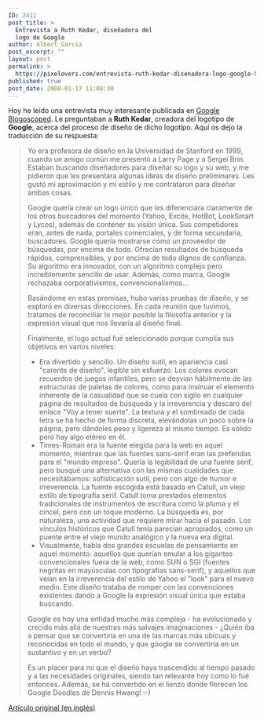 ```yaml
---
ID: 2411
post_title: >
  Entrevista a Ruth Kedar, diseñadora del
  logo de Google
author: Albert Garcia
post_excerpt: ""
layout: post
permalink: >
  https://pixelovers.com/entrevista-ruth-kedar-disenadora-logo-google-54331/
published: true
post_date: 2008-01-17 11:08:30
---
```

Hoy he leído una entrevista muy interesante publicada en <a href="http://blogoscoped.com/archive/2008-01-14-n16.html">Google Blogoscoped</a>. Le preguntaban a <strong>Ruth Kedar</strong>, creadora del logotipo de <strong>Google</strong>, acerca del proceso de diseño de dicho logotipo. Aquí os dejo la traducción de su respuesta:

<!--more-->
<blockquote>Yo era profesora de diseño en la Universidad de Stanford en 1999, cuando un amigo común me presentó a Larry Page y a Sergei Brin. Estaban buscando diseñadores para diseñar su logo y su web, y me pidieron que les presentara algunas ideas de diseño preliminares. Les gustó mi aproximación y mi estilo y me contrataron para diseñar ambas cosas.

Google quería crear un logo único que les diferenciara claramente de los otros buscadores del momento (Yahoo, Excite, HotBot, LookSmart y Lycos), además de contener su visión única. Sus competidores eran, antes de nada, portales comerciales, y de forma secundaria, buscadores. Google quería mostrarse como un proveedor de búsquedas, por encima de todo. Ofrecían resultados de búsqueda rápidos, comprensibles, y por encima de todo dignos de confianza. Su algoritmo era innovador, con un algoritmo complejo pero increíblemente sencillo de usar. Además, como marca, Google rechazaba corporativismos, convencionalismos...

Basándome en estas premisas, hubo varias pruebas de diseño, y se exploró en diversas direcciones. En cada reunión que tuvimos, tratamos de reconciliar lo mejor posible la filosofía anterior y la expresión visual que nos llevaría al diseño final.

Finalmente, el logo actual fué seleccionado porque cumplía sus objetivos en varios niveles:
<ul>
	<li>Era divertido y sencillo. Un diseño sutil, en apariencia casi "carente de diseño", legible sin esfuerzo. Los colores evocan recuerdos de juegos infantiles, pero se desvían hábilmente de las estructuras de paletas de colores, como para insinuar el elemento inherente de la casualidad que se cuela con sigilo en cualquier página de resultados de búsqueda y la irreverencia y descaro del enlace "Voy a tener suerte". La textura y el sombreado de cada letra se ha hecho de forma discreta, elevándolas un poco sobre la página, pero dándoles peso y ligereza al mismo tiempo. Es sólido pero hay algo etéreo en él.</li>
	<li>Times-Roman era la fuente elegida para la web en aquel momento, mientras que las fuentes sans-serif eran las preferidas para el "mundo impreso". Quería la legibilidad de una fuente serif, pero busqué una alternativa con las mismas cualidades que necesitábamos: sofisticación sutil, pero con algo de humor e irreverencia. La fuente escogida está basada en Catull, un viejo estilo de tipografía serif. Catull toma prestados elementos tradicionales de instrumentos de escritura como la pluma y el cincel, pero con un toque moderno. La búsqueda es, por naturaleza, una actividad que requiere mirar hacia el pasado. Los vínculos históricos que Catull tenía parecían apropiados, como un puente entre el viejo mundo analógico y la nueva era digital.</li>
	<li>Visualmente, había dos grandes escuelas de pensamiento en aquel momento: aquellos que querían emular a los gigantes convencionales fuera de la web, como SUN o SGI (fuentes negritas en mayúsculas con tipografías sans-serif), y aquellos que veían en la irreverencia del estilo de Yahoo el "look" para el nuevo medio. Este diseño trataba de romper con las convenciones existentes dando a Google la expresión visual única que estaba buscando.</li>
</ul>
Google es hoy una entidad mucho más compleja - ha evolucionado y crecido más allá de nuestras más salvajes imaginaciones - ¿Quién iba a pensar que se convertiría en una de las marcas más ubicuas y reconocidas en todo el mundo, y que google se convertiría en un sustantivo y en un verbo?

Es un placer para mí que el diseño haya trascendido al tiempo pasado y a las necesidades originales, siendo tan relevante hoy como lo fué entonces. Además, se ha convertido en el lienzo donde florecen los Google Doodles de Dennis Hwang! :-)</blockquote>
<a href="http://blogoscoped.com/archive/2008-01-14-n16.html" hreflang="en">Artículo original (en inglés)</a>